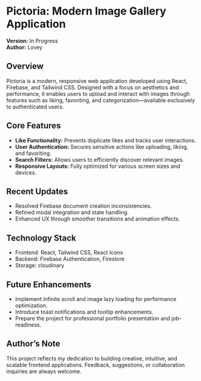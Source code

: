 
<body>

  <h1>Pictoria: Modern Image Gallery Application</h1>
  <p><strong>Version:</strong> In Progress<br/>
     <strong>Author:</strong> Lovey</p>

  <h2>Overview</h2>
  <p>Pictoria is a modern, responsive web application developed using React, Firebase, and Tailwind CSS. 
     Designed with a focus on aesthetics and performance, it enables users to upload and interact with images through features such as liking, favoriting, and categorization—available exclusively to authenticated users.</p>

  <h2>Core Features</h2>
  <ul>
    <li><strong>Like Functionality:</strong> Prevents duplicate likes and tracks user interactions.</li>
    <li><strong>User Authentication:</strong> Secures sensitive actions like uploading, liking, and favoriting.</li>
    <li><strong>Search Filters:</strong> Allows users to efficiently discover relevant images.</li>
    <li><strong>Responsive Layouts:</strong> Fully optimized for various screen sizes and devices.</li>
  </ul>

  <h2>Recent Updates</h2>
  <ul>
    <li>Resolved Firebase document creation inconsistencies.</li>
    <li>Refined modal integration and state handling.</li>
    <li>Enhanced UX through smoother transitions and animation effects.</li>
  </ul>

  <h2>Technology Stack</h2>
  <ul>
    <li>Frontend: React, Tailwind CSS, React Icons</li>
    <li>Backend: Firebase Authentication, Firestore</li>
    <li>Storage: cloudinary</li>
  </ul>

  <h2>Future Enhancements</h2>
  <ul>
    <li>Implement infinite scroll and image lazy loading for performance optimization.</li>
    <li>Introduce toast notifications and tooltip enhancements.</li>
    <li>Prepare the project for professional portfolio presentation and job-readiness.</li>
  </ul>

  <h2>Author’s Note</h2>
  <p>This project reflects my dedication to building creative, intuitive, and scalable frontend applications. Feedback, suggestions, or collaboration inquiries are always welcome.</p>

</body>
</html>
